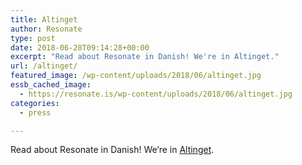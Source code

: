 ```yaml
---
title: Altinget
author: Resonate
type: post
date: 2018-06-28T09:14:28+00:00
excerpt: "Read about Resonate in Danish! We're in Altinget."
url: /altinget/
featured_image: /wp-content/uploads/2018/06/altinget.jpg
essb_cached_image:
  - https://resonate.is/wp-content/uploads/2018/06/altinget.jpg
categories:
  - press

---
```

Read about Resonate in Danish! We&#8217;re in <a href="https://www.altinget.dk/civilsamfund/artikel/kan-en-ny-musiktjeneste-levere-beatet-til-en-demokratisk-erhvervsrevolution" target="_blank" rel="noopener">Altinget</a>.
